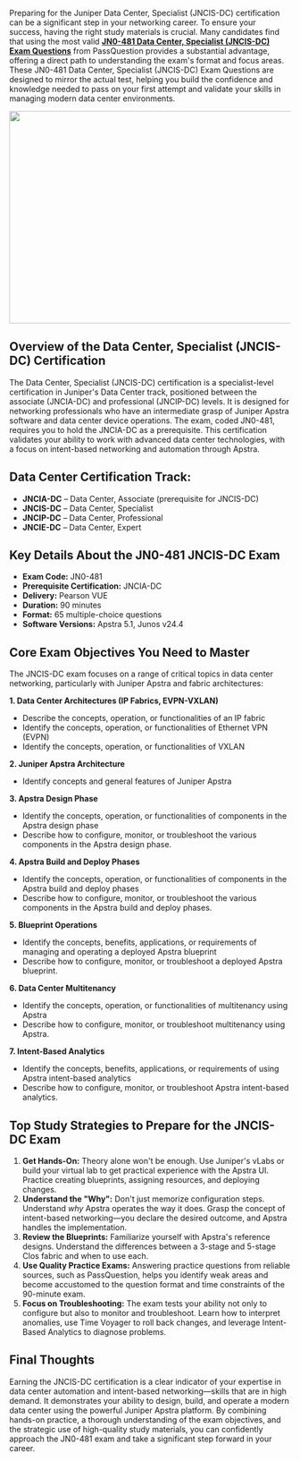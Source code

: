 <p>Preparing for the Juniper Data Center, Specialist (JNCIS-DC) certification can be a significant step in your networking career. To ensure your success, having the right study materials is crucial. Many candidates find that using the most valid <strong><a href="https://www.passquestion.com/jn0-481.html">JN0-481 Data Center, Specialist (JNCIS-DC) Exam Questions</a></strong> from PassQuestion provides a substantial advantage, offering a direct path to understanding the exam&#39;s format and focus areas. These JN0-481 Data Center, Specialist (JNCIS-DC) Exam Questions are designed to mirror the actual test, helping you build the confidence and knowledge needed to pass on your first attempt and validate your skills in managing modern data center environments.</p>

<p><img alt="" src="https://www.passquestion.com/uploads/pqcom/images/20250719/13eceefd3a9ad50e9ff85f2d6b81176b.jpg" style="height:380px; width:618px" /></p>

<h2><strong>Overview of the Data Center, Specialist (JNCIS-DC) Certification</strong></h2>

<p>The Data Center, Specialist (JNCIS-DC) certification is a specialist-level certification in Juniper&#39;s Data Center track, positioned between the associate (JNCIA-DC) and professional (JNCIP-DC) levels. It is designed for networking professionals who have an intermediate grasp of Juniper Apstra software and data center device operations. The exam, coded JN0-481, requires you to hold the JNCIA-DC as a prerequisite. This certification validates your ability to work with advanced data center technologies, with a focus on intent-based networking and automation through Apstra.</p>

<h2><strong>Data Center Certification Track:</strong></h2>

<ul>
	<li><strong>JNCIA-DC</strong> &ndash; Data Center, Associate (prerequisite for JNCIS-DC)</li>
	<li><strong>JNCIS-DC</strong> &ndash; Data Center, Specialist</li>
	<li><strong>JNCIP-DC</strong> &ndash; Data Center, Professional</li>
	<li><strong>JNCIE-DC</strong> &ndash; Data Center, Expert</li>
</ul>

<h2><strong>Key Details About the JN0-481 JNCIS-DC Exam</strong></h2>

<ul>
	<li><strong>Exam Code:</strong> JN0-481</li>
	<li><strong>Prerequisite Certification:</strong> JNCIA-DC</li>
	<li><strong>Delivery:</strong> Pearson VUE</li>
	<li><strong>Duration:</strong> 90 minutes</li>
	<li><strong>Format:</strong> 65 multiple-choice questions</li>
	<li><strong>Software Versions:</strong> Apstra 5.1, Junos v24.4</li>
</ul>

<h2><strong>Core Exam Objectives You Need to Master</strong></h2>

<p>The JNCIS-DC exam focuses on a range of critical topics in data center networking, particularly with Juniper Apstra and fabric architectures:</p>

<p><strong>1. Data Center Architectures (IP Fabrics, EVPN-VXLAN)</strong></p>

<ul>
	<li>Describe the concepts, operation, or functionalities of an IP fabric</li>
	<li>Identify the concepts, operation, or functionalities of Ethernet VPN (EVPN)</li>
	<li>Identify the concepts, operation, or functionalities of VXLAN</li>
</ul>

<p><strong>2. Juniper Apstra Architecture</strong></p>

<ul>
	<li>Identify concepts and general features of Juniper Apstra</li>
</ul>

<p><strong>3. Apstra Design Phase</strong></p>

<ul>
	<li>Identify the concepts, operation, or functionalities of components in the Apstra design phase</li>
	<li>Describe how to configure, monitor, or troubleshoot the various components in the Apstra design phase.</li>
</ul>

<p><strong>4. Apstra Build and Deploy Phases</strong></p>

<ul>
	<li>Identify the concepts, operation, or functionalities of components in the Apstra build and deploy phases</li>
	<li>Describe how to configure, monitor, or troubleshoot the various components in the Apstra build and deploy phases.</li>
</ul>

<p><strong>5. Blueprint Operations</strong></p>

<ul>
	<li>Identify the concepts, benefits, applications, or requirements of managing and operating a deployed Apstra blueprint</li>
	<li>Describe how to configure, monitor, or troubleshoot a deployed Apstra blueprint.</li>
</ul>

<p><strong>6. Data Center Multitenancy</strong></p>

<ul>
	<li>Identify the concepts, operation, or functionalities of multitenancy using Apstra</li>
	<li>Describe how to configure, monitor, or troubleshoot multitenancy using Apstra.</li>
</ul>

<p><strong>7. Intent-Based Analytics</strong></p>

<ul>
	<li>Identify the concepts, benefits, applications, or requirements of using Apstra intent-based analytics</li>
	<li>Describe how to configure, monitor, or troubleshoot Apstra intent-based analytics.</li>
</ul>

<h2><strong>Top Study Strategies to Prepare for the JNCIS-DC Exam</strong></h2>

<ol>
	<li><strong>Get Hands-On:</strong> Theory alone won&#39;t be enough. Use Juniper&#39;s vLabs or build your virtual lab to get practical experience with the Apstra UI. Practice creating blueprints, assigning resources, and deploying changes.</li>
	<li><strong>Understand the &quot;Why&quot;:</strong> Don&#39;t just memorize configuration steps. Understand <em>why</em> Apstra operates the way it does. Grasp the concept of intent-based networking&mdash;you declare the desired outcome, and Apstra handles the implementation.</li>
	<li><strong>Review the Blueprints:</strong> Familiarize yourself with Apstra&#39;s reference designs. Understand the differences between a 3-stage and 5-stage Clos fabric and when to use each.</li>
	<li><strong>Use Quality Practice Exams:</strong> Answering practice questions from reliable sources, such as PassQuestion, helps you identify weak areas and become accustomed to the question format and time constraints of the 90-minute exam.</li>
	<li><strong>Focus on Troubleshooting:</strong> The exam tests your ability not only to configure but also to monitor and troubleshoot. Learn how to interpret anomalies, use Time Voyager to roll back changes, and leverage Intent-Based Analytics to diagnose problems.</li>
</ol>

<h2><strong>Final Thoughts</strong></h2>

<p>Earning the JNCIS-DC certification is a clear indicator of your expertise in data center automation and intent-based networking&mdash;skills that are in high demand. It demonstrates your ability to design, build, and operate a modern data center using the powerful Juniper Apstra platform. By combining hands-on practice, a thorough understanding of the exam objectives, and the strategic use of high-quality study materials, you can confidently approach the JN0-481 exam and take a significant step forward in your career.</p>

<p><!-- notionvc: 4c649715-44fa-421a-96c7-d1b91ee63996 --></p>
